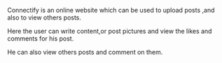 Connectify is an online website which can be used to upload posts ,and also to view others posts.

Here the user can write content,or post pictures and view the likes and comments for his post.

He can also view others posts and comment on them.
